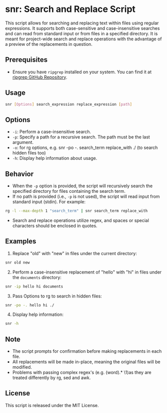 # snr: Search and Replace Script

This script allows for searching and replacing text within files using regular expressions. It supports both case-sensitive and case-insensitive searches and can read from standard input or from files in a specified directory.
It is meant for project-wide search and replace operations with the advantage of a preview of the replacements in question.

## Prerequisites ##
- Ensure you have `ripgrep` installed on your system. You can find it at [ripgrep GitHub Repository](https://github.com/BurntSushi/ripgrep).

## Usage ##
``` bash
snr [Options] search_expression replace_expression [path]
```

## Options ##
- `-i`: Perform a case-insensitive search.
- `-p`: Specify a path for a recursive search. The path must be the last argument.
- `-o`: for rg options, e.g. snr -po -. search_term replace_with ./ (to search hidden files too)
- `-h`: Display help information about usage.

## Behavior ##
- When the `-p` option is provided, the script will recursively search the specified directory for files containing the search term.
- If no path is provided (i.e., `-p` is not used), the script will read input from standard input (stdin). For example:
``` bash
rg -l --max-depth 1 "search_term" | snr search_term replace_with
```
- Search and replace operations utilize regex, and spaces or special characters should be enclosed in quotes.

## Examples ##
1. Replace "old" with "new" in files under the current directory:
``` bash
snr old new
```

2. Perform a case-insensitive replacement of "hello" with "hi" in files under the `documents` directory:
``` bash
snr -ip hello hi documents
```

3. Pass Options to rg to search in hidden files:
``` bash
snr -po -. hello hi ./
```

4. Display help information:
``` bash
snr -h
```

## Note ##
- The script prompts for confirmation before making replacements in each file.
- All replacements will be made in-place, meaning the original files will be modified.
- Problems with passing complex regex's (e.g. \(word\).* \1)as they are treated differently by rg, sed and awk.

## License ##
This script is released under the MIT License.
